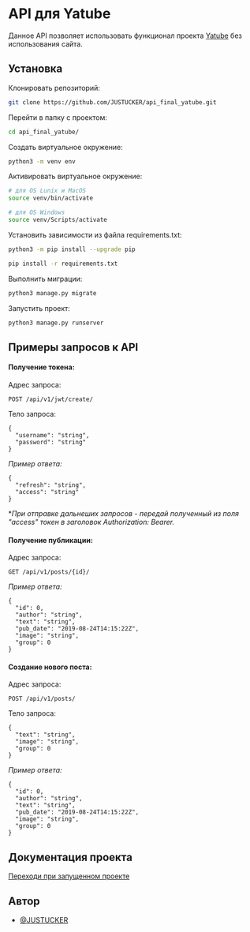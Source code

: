 # API для Yatube

Данное API позволяет использовать функционал проекта [Yatube](https://github.com/JUSTUCKER/Yatube_social_network) без использования сайта. 

## Установка

Клонировать репозиторий:
```bash
git clone https://github.com/JUSTUCKER/api_final_yatube.git
```

Перейти в папку с проектом:
```bash
cd api_final_yatube/
```

Создать виртуальное окружение:
```bash
python3 -m venv env
```

Активировать виртуальное окружение:
```bash
# для OS Lunix и MacOS
source venv/bin/activate
```
```bash
# для OS Windows
source venv/Scripts/activate
```

Установить зависимости из файла requirements.txt:
```bash
python3 -m pip install --upgrade pip
```
```bash
pip install -r requirements.txt
```

Выполнить миграции:
```bash
python3 manage.py migrate
```

Запустить проект:
```bash
python3 manage.py runserver
```
## Примеры запросов к API

#### Получение токена:

Адрес запроса:
```http
POST /api/v1/jwt/create/
```

Тело запроса:
```http
{
  "username": "string",
  "password": "string"
}
```

*Пример ответа:*
```http
{
  "refresh": "string",
  "access": "string"
}
```
**При отправке дальнеших запросов - передай полученный из поля "access" токен в заголовок Authorization: Bearer.*

#### Получение публикации:

Адрес запроса:
```http
GET /api/v1/posts/{id}/
```

*Пример ответа:*
```http
{
  "id": 0,
  "author": "string",
  "text": "string",
  "pub_date": "2019-08-24T14:15:22Z",
  "image": "string",
  "group": 0
}
```

#### Создание нового поста:

Адрес запроса:
```http
POST /api/v1/posts/
```

Тело запроса:
```http
{
  "text": "string",
  "image": "string",
  "group": 0
}
```

*Пример ответа:*
```http
{
  "id": 0,
  "author": "string",
  "text": "string",
  "pub_date": "2019-08-24T14:15:22Z",
  "image": "string",
  "group": 0
}
```
## Документация проекта

[Переходи при запущенном проекте](http://127.0.0.1:8000/redoc/)


## Автор

- [@JUSTUCKER](https://github.com/JUSTUCKER)
